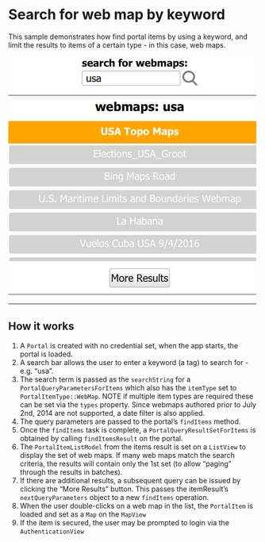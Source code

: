 # Search for web map by keyword

This sample demonstrates how find portal items by using a keyword, and
limit the results to items of a certain type - in this case, web maps.

![](screenshot.png)

## How it works

1.  A `Portal` is created with no credential set, when the app starts,
    the portal is loaded.
2.  A search bar allows the user to enter a keyword (a tag) to search
    for - e.g. “usa”.
3.  The search term is passed as the `searchString` for a
    `PortalQueryParametersForItems` which also has the `itemType` set to
    `PortalItemType::WebMap`. NOTE if multiple item types are required
    these can be set via the `types` property. Since webmaps authored
    prior to July 2nd, 2014 are not supported, a date filter is also
    applied.
4.  The query parameters are passed to the portal’s `findItems` method.
5.  Once the `findItems` task is complete, a
    `PortalQueryResultSetForItems` is obtained by calling
    `findItemsResult` on the portal.
6.  The `PortalItemListModel` from the items result is set on a
    `ListView` to display the set of web maps. If many web maps match
    the search criteria, the results will contain only the 1st set (to
    allow “paging” through the results in batches).
7.  If there are additional results, a subsequent query can be issued by
    clicking the “More Results” button. This passes the itemResult’s
    `nextQueryParameters` object to a new `findItems` operation.
8.  When the user double-clicks on a web map in the list, the
    `PortalItem` is loaded and set as a `Map` on the `MapView`
9.  If the item is secured, the user may be prompted to login via the
    `AuthenticationView`
